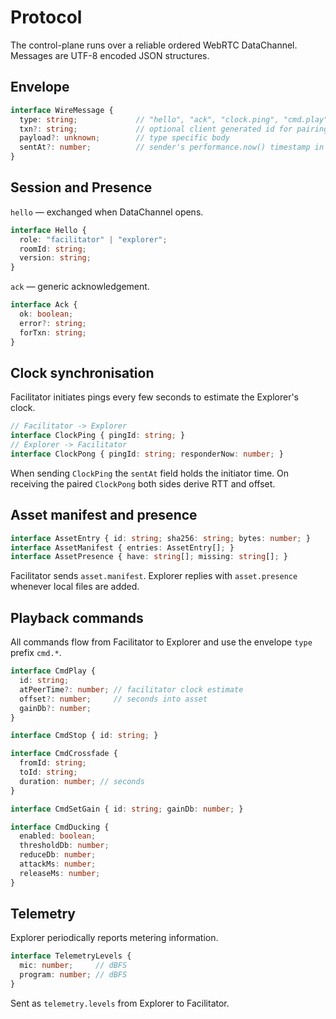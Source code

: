 # Protocol

The control-plane runs over a reliable ordered WebRTC DataChannel. Messages are UTF-8 encoded JSON structures.

## Envelope

```ts
interface WireMessage {
  type: string;             // "hello", "ack", "clock.ping", "cmd.play", ...
  txn?: string;             // optional client generated id for pairing with acks
  payload?: unknown;        // type specific body
  sentAt?: number;          // sender's performance.now() timestamp in ms
}
```

## Session and Presence

`hello` — exchanged when DataChannel opens.

```ts
interface Hello {
  role: "facilitator" | "explorer";
  roomId: string;
  version: string;
}
```

`ack` — generic acknowledgement.

```ts
interface Ack {
  ok: boolean;
  error?: string;
  forTxn: string;
}
```

## Clock synchronisation

Facilitator initiates pings every few seconds to estimate the Explorer's clock.

```ts
// Facilitator -> Explorer
interface ClockPing { pingId: string; }
// Explorer -> Facilitator
interface ClockPong { pingId: string; responderNow: number; }
```

When sending `ClockPing` the `sentAt` field holds the initiator time. On
receiving the paired `ClockPong` both sides derive RTT and offset.

## Asset manifest and presence

```ts
interface AssetEntry { id: string; sha256: string; bytes: number; }
interface AssetManifest { entries: AssetEntry[]; }
interface AssetPresence { have: string[]; missing: string[]; }
```

Facilitator sends `asset.manifest`. Explorer replies with `asset.presence`
whenever local files are added.

## Playback commands

All commands flow from Facilitator to Explorer and use the envelope `type`
prefix `cmd.*`.

```ts
interface CmdPlay {
  id: string;
  atPeerTime?: number; // facilitator clock estimate
  offset?: number;     // seconds into asset
  gainDb?: number;
}

interface CmdStop { id: string; }

interface CmdCrossfade {
  fromId: string;
  toId: string;
  duration: number; // seconds
}

interface CmdSetGain { id: string; gainDb: number; }

interface CmdDucking {
  enabled: boolean;
  thresholdDb: number;
  reduceDb: number;
  attackMs: number;
  releaseMs: number;
}
```

## Telemetry

Explorer periodically reports metering information.

```ts
interface TelemetryLevels {
  mic: number;     // dBFS
  program: number; // dBFS
}
```

Sent as `telemetry.levels` from Explorer to Facilitator.
